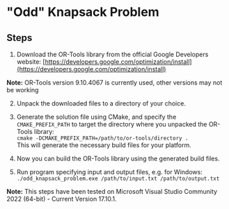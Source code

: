 # "Odd" Knapsack Problem

## Steps

1. Download the OR-Tools library from the official Google Developers website:
   [https://developers.google.com/optimization/install](https://developers.google.com/optimization/install)

**Note:** OR-Tools version 9.10.4067 is currently used, other versions may not be working

2. Unpack the downloaded files to a directory of your choice.

3. Generate the solution file using CMake, and specify the `CMAKE_PREFIX_PATH` to target the directory where you unpacked the OR-Tools library:  
```cmake -DCMAKE_PREFIX_PATH=/path/to/or-tools/directory .```  
This will generate the necessary build files for your platform.

4. Now you can build the OR-Tools library using the generated build files.

5. Run program specifying input and output files, e.g. for Windows:  
```./odd_knapsack_problem.exe /path/to/input.txt /path/to/output.txt ```

**Note:** This steps have been tested on Microsoft Visual Studio Community 2022 (64-bit) - Current Version 17.10.1.
